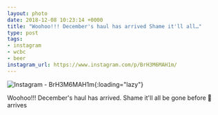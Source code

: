 ```yaml
---
layout: photo
date: 2018-12-08 10:23:14 +0000
title: "Woohoo!!! December's haul has arrived Shame it'll all…"
type: post
tags:
- instagram
- wcbc
- beer
instagram_url: https://www.instagram.com/p/BrH3M6MAH1m/
---
```


![Instagram - BrH3M6MAH1m](https://colinseymour.co.uk/img/BrH3M6MAH1m.jpg){:loading="lazy"}

Woohoo!!! December's haul has arrived. Shame it'll all be gone before 🎅 arrives
